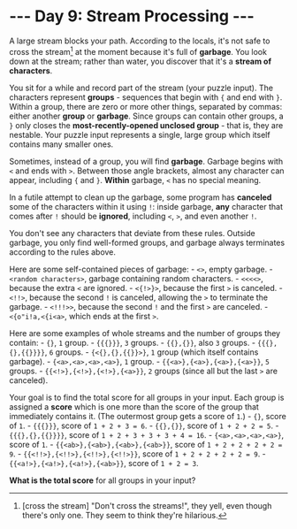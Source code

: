 # --- Day 9: Stream Processing ---

A large stream blocks your path. According to the locals, it's not safe to cross the stream[^1] at the moment because it's full of **garbage**. You look down at the stream; rather than water, you discover that it's a **stream of characters**.

You sit for a while and record part of the stream (your puzzle input). The characters represent **groups** - sequences that begin with `{` and end with `}`. Within a group, there are zero or more other things, separated by commas: either another **group** or **garbage**. Since groups can contain other groups, a `}` only closes the **most-recently-opened unclosed group** - that is, they are nestable. Your puzzle input represents a single, large group which itself contains many smaller ones.

Sometimes, instead of a group, you will find **garbage**. Garbage begins with `<` and ends with `>`. Between those angle brackets, almost any character can appear, including `{` and `}`. **Within** garbage, `<` has no special meaning.

In a futile attempt to clean up the garbage, some program has **canceled** some of the characters within it using `!`: inside garbage, **any** character that comes after `!` should be **ignored**, including `<`, `>`, and even another `!`.

You don't see any characters that deviate from these rules.  Outside garbage, you only find well-formed groups, and garbage always terminates according to the rules above.

Here are some self-contained pieces of garbage:
    - `<>`, empty garbage.
    - `<random characters>`, garbage containing random characters.
    - `<<<<>`, because the extra `<` are ignored.
    - `<{!>}>`, because the first `>` is canceled.
    - `<!!>`, because the second `!` is canceled, allowing the `>` to terminate the garbage.
    - `<!!!>>`, because the second `!` and the first `>` are canceled.
    - `<{o"i!a,<{i<a>`, which ends at the first `>`.

Here are some examples of whole streams and the number of groups they contain:
    - `{}`, `1` group.
    - `{{{}}}`, `3` groups.
    - `{{},{}}`, also `3` groups.
    - `{{{},{},{{}}}}`, `6` groups.
    - `{<{},{},{{}}>}`, `1` group (which itself contains garbage).
    - `{<a>,<a>,<a>,<a>}`, `1` group.
    - `{{<a>},{<a>},{<a>},{<a>}}`, `5` groups.
    - `{{<!>},{<!>},{<!>},{<a>}}`, `2` groups (since all but the last `>` are canceled).

Your goal is to find the total score for all groups in your input. Each group is assigned a **score** which is one more than the score of the group that immediately contains it. (The outermost group gets a score of `1`.)
    - `{}`, score of `1`.
    - `{{{}}}`, score of `1 + 2 + 3 = 6`.
    - `{{},{}}`, score of `1 + 2 + 2 = 5`.
    - `{{{},{},{{}}}}`, score of `1 + 2 + 3 + 3 + 3 + 4 = 16`.
    - `{<a>,<a>,<a>,<a>}`, score of `1`.
    - `{{<ab>},{<ab>},{<ab>},{<ab>}}`, score of `1 + 2 + 2 + 2 + 2 = 9`.
    - `{{<!!>},{<!!>},{<!!>},{<!!>}}`, score of `1 + 2 + 2 + 2 + 2 = 9`.
    - `{{<a!>},{<a!>},{<a!>},{<ab>}}`, score of `1 + 2 = 3`.

**What is the total score** for all groups in your input?

[^1]: [cross the stream] "Don't cross the streams!", they yell, even though there's only one. They seem to think they're hilarious.
